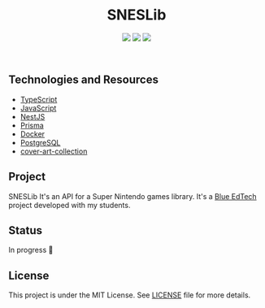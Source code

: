 <h1 align="center">
  SNESLib
</h1>

<p align="center">
  <img src="https://img.shields.io/github/languages/count/isadfrn/blue-c010-m04-fls-sneslib?style=flat-square" />
  <img src="https://img.shields.io/github/repo-size/isadfrn/blue-c010-m04-fls-sneslib?style=flat-square" />
  <img src="https://img.shields.io/github/last-commit/isadfrn/blue-c010-m04-fls-sneslib?style=flat-square" />
</p>

<br />

## Technologies and Resources
- [TypeScript](https://www.typescriptlang.org/)
- [JavaScript](https://developer.mozilla.org/en-US/docs/Web/JavaScript)
- [NestJS](https://nestjs.com/)
- [Prisma](https://www.prisma.io/)
- [Docker](https://www.docker.com/)
- [PostgreSQL](https://www.postgresql.org/)
- [cover-art-collection](https://github.com/ramiabraham/cover-art-collection)

## Project
SNESLib It's an API for a Super Nintendo games library. It's a [Blue EdTech](https://blueedtech.com.br/) project developed with my students.

## Status
In progress 🚧

## License
This project is under the MIT License. See [LICENSE](/LICENSE.md) file for more details.